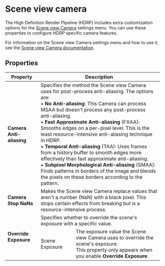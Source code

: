 # Scene view camera

The High Definition Render Pipeline (HDRP) includes extra customization options for the [Scene view Camera](https://docs.unity3d.com/Manual/SceneViewCamera.html) settings menu. You can use these properties to configure HDRP specific camera features.

For information on the Scene view Camera settings menu and how to use it, see the [Scene view Camera documentation](https://docs.unity3d.com/Manual/SceneViewCamera.html).

## Properties

<table>
<thead>
<tr>
<th colspan="1"><strong>Property</strong></th>
<th colspan="2"><strong>Description</strong></th>
</tr>
</thead>
<tbody>
<tr>
<td><strong>Camera Anti-aliasing</strong></td>
<td colspan="2">Specifies the method the Scene view Camera uses for post-process anti-aliasing. The options are:<br/>&#8226; <strong>No Anti-aliasing</strong>: This Camera can process MSAA but doesn't process any post-process anti-aliasing.<br/>&#8226; <strong>Fast Approximate Anti-aliasing</strong> (FXAA): Smooths edges on a per-pixel level. This is the least resource-intensive anti-aliasing technique in HDRP.<br/>&#8226; <strong>Temporal Anti-aliasing</strong> (TAA): Uses frames from a history buffer to smooth edges more effectively than fast approximate anti-aliasing.<br/>&#8226; <strong>Subpixel Morphological Anti-aliasing</strong> (SMAA): Finds patterns in borders of the image and blends the pixels on these borders according to the pattern.</td>
</tr>
<tr>
<td><strong>Camera Stop NaNs</strong></td>
<td colspan="2">Makes the Scene view Camera replace values that aren't a number (NaN) with a black pixel. This stops certain effects from breaking but is a resource-intensive process.</td>
</tr>
<tr>
<td rowspan="2"><strong>Override Exposure</strong></td>
<td colspan="2">Specifies whether to override the scene's exposure with a specific value.</td>
</tr>
<tr>
<td>Scene Exposure</td>
<td>The exposure value the Scene view Camera uses to override the scene's exposure.<br/>This property only appears when you enable <strong>Override Exposure</strong>.</td>
</tr>
</tbody>
</table>

